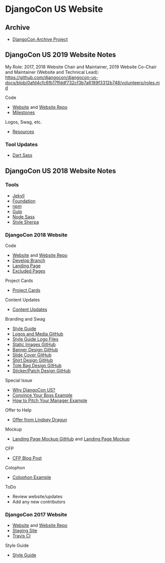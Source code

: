 # DjangoCon US Website

## Archive

* [DjangoCon Archive Project](https://github.com/djangocon/djangocon-archive-project)

## DjangoCon US 2019 Website Notes

My Role: 2017, 2018 Website Chair and Maintainer, 2019 Website Co-Chair and Maintainer (Website and Technical Lead): https://github.com/djangocon/djangocon-us-docs/blob/0afd4cfc6fb17ffddf732cf3b7a6189f3312b748/volunteers/roles.md

Code
* [Website](https://2019.djangocon.us) and [Website Repo](https://github.com/djangocon/2019.djangocon.us)
* [Milestones](https://github.com/djangocon/2019.djangocon.us/milestones)

Logos, Swag, etc.
* [Resources](https://github.com/djangocon/resources)

<!--
Recap
http://elaconf.com/2016/ | Ela Conf 2016
https://2019.jsconf.eu/news/the-jsconf--cssconf-eu-finances/ | The JSConf & CSSconf EU Finances

https://jefftriplett.com/colophon/ | Colophon | Jeff Triplett
-->

### Tool Updates

* [Dart Sass](https://sass-lang.com/dart-sass)

## DjangoCon US 2018 Website Notes

### Tools

* [Jekyll](https://jekyllrb.com/docs/home)
* [Foundation](http://foundation.zurb.com/sites/docs)
* [npm](https://www.npmjs.com)
* [Gulp](http://gulpjs.com)
* [Node Sass](https://github.com/sass/node-sass)
* [Style Sherpa](https://foundation.zurb.com/sites/docs/style-sherpa.html)

### DjangoCon 2018 Website

Code
* [Website](https://2018.djangocon.us) and [Website Repo](https://github.com/djangocon/2018.djangocon.us)
* [Develop Branch](https://github.com/djangocon/2018.djangocon.us/tree/develop)
* [Landing Page](https://github.com/djangocon/2018.djangocon.us/blob/develop/_pages/landing-page.html)
* [Excluded Pages](https://github.com/djangocon/2018.djangocon.us/blob/develop/_config.yml#L46)

Project Cards
* [Project Cards](https://github.com/djangocon/2018.djangocon.us/projects/1)

Content Updates
* [Content Updates](https://github.com/djangocon/2018.djangocon.us/issues/13)

Branding and Swag
* [Style Guide](https://2018.djangocon.us/styleguide)
* [Logos and Media GitHub](https://github.com/djangocon/resources)
* [Style Guide Logo Files](https://2018.djangocon.us/styleguide/#logo-files)
* [Static Images GitHub](https://github.com/djangocon/2018.djangocon.us/tree/master/static/img)
* [Banner Design GitHub](https://github.com/djangocon/2018.djangocon.us/issues/59)
* [Slide Cover GitHub](https://github.com/djangocon/2018.djangocon.us/issues/57)
* [Shirt Design GitHub](https://github.com/djangocon/2018.djangocon.us/issues/60)
* [Tote Bag Design GitHub](https://github.com/djangocon/2018.djangocon.us/issues/58)
* [Sticker/Patch Design GitHub](https://github.com/djangocon/2018.djangocon.us/issues/56)

Special Issue
* [Why DjangoCon US?](https://2017.djangocon.us/why-djangocon-us)
* [Convince Your Boss Example](https://rosenfeldmedia.com/eux2018/updates/convince-your-boss)
* [How to Pitch Your Manager Example](https://2017.northbaypython.org/attend/business-case)

Offer to Help
* [Offer from Lindsey Dragun](https://twitter.com/techevangelista/status/944321280857268225)

Mockup
* [Landing Page Mockup GitHub](https://github.com/djangocon/landing-page) and [Landing Page Mockup ](https://djangocon.github.io/landing-page)

CFP
* [CFP Blog Post](https://www.defna.org/announcements/2017/10/10/call-for-proposals-for-djangocon-2018-website)

Colophon
* [Colophon Example](https://2018.pycon-au.org/colophon)

ToDo
* Review website/updates
* Add any new contributors

### DjangoCon 2017 Website

* [Website](https://2017.djangocon.us) and [Website Repo](https://github.com/djangocon/2017.djangocon.us)
* [Staging Site](http://djangocon.surge.sh)
* [Travis CI](https://travis-ci.org/djangocon/2017.djangocon.us)

Style Guide
* [Style Guide](https://2017.djangocon.us/styleguide)
